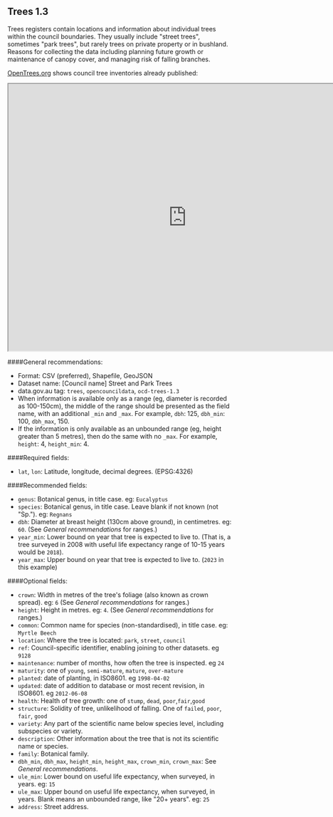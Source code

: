 ## Trees 1.3

Trees registers contain locations and information about individual trees within the council boundaries. They usually include "street trees", sometimes "park trees", but rarely trees on private property or in bushland. Reasons for collecting the data including planning future growth or maintenance of canopy cover, and managing risk of falling branches.

[OpenTrees.org](http://opentrees.org) shows council tree inventories already published:

<iframe src="http://opentrees.org?embed" style="height: 600px; width: 800px;"></iframe>

####General recommendations:

* Format: CSV (preferred), Shapefile, GeoJSON
* Dataset name: [Council name] Street and Park Trees
* data.gov.au tag: `trees`, `opencouncildata`, `ocd-trees-1.3`
* When information is available only as a range (eg, diameter is recorded as 100-150cm), the middle of the range should be presented as the field name, with an additional `_min` and `_max`. For example, `dbh`: 125, `dbh_min`: 100, `dbh_max`, 150. 
* If the information is only available as an unbounded range (eg, height greater than 5 metres), then do the same with no `_max`. For example, `height`: 4, `height_min`: 4.

####Required fields:

* `lat`, `lon`: Latitude, longitude, decimal degrees. (EPSG:4326)

####Recommended fields:

* `genus`: Botanical genus, in title case. eg: `Eucalyptus`
* `species`: Botanical genus, in title case. Leave blank if not known (not "Sp."). eg: `Regnans`
* `dbh`: Diameter at breast height (130cm above ground), in centimetres. eg: `60`. (See *General recommendations* for ranges.)
* `year_min`: Lower bound on year that tree is expected to live to. (That is, a tree surveyed in 2008 with useful life expectancy range of 10-15 years would be `2018`).
* `year_max`: Upper bound on year that tree is expected to live to. (`2023` in this example)

####Optional fields:

* `crown`: Width in metres of the tree's foliage (also known as crown spread). eg: `6` (See *General recommendations* for ranges.) 
* `height`: Height in metres. eg: `4`. (See *General recommendations* for ranges.)
* `common`: Common name for species (non-standardised), in title case. eg: `Myrtle Beech`
* `location`: Where the tree is located: `park`, `street`, `council`
* `ref`: Council-specific identifier, enabling joining to other datasets. eg `9128`
* `maintenance`: number of months, how often the tree is inspected. eg `24`
* `maturity`: one of `young`, `semi-mature`, `mature`, `over-mature`
* `planted`: date of planting, in ISO8601. eg `1998-04-02`
* `updated`: date of addition to database or most recent revision, in ISO8601. eg `2012-06-08`
* `health`: Health of tree growth: one of `stump`, `dead`, `poor`,`fair`,`good`
* `structure`: Solidity of tree, unlikelihood of falling. One of `failed`, `poor`, `fair`, `good`
* `variety`: Any part of the scientific name below species level, including subspecies or variety.
* `description`: Other information about the tree that is not its scientific name or species.
* `family`: Botanical family.
* `dbh_min`, `dbh_max`, `height_min`, `height_max`, `crown_min`, `crown_max`:  See *General recommendations*.
* `ule_min`: Lower bound on useful life expectancy, when surveyed, in years. eg: `15`
* `ule_max`: Upper bound on useful life expectancy, when surveyed, in years. Blank means an unbounded range, like "20+ 
years". eg: `25`
* `address`: Street address.
